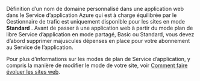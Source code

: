 Définition d’un nom de domaine personnalisé dans une application web dans le Service d’application Azure qui est à charge équilibrée par le Gestionnaire de trafic est uniquement disponible pour les sites en mode **Standard** . Avant de passer à une application web à partir du mode plan de libre Service d’application en mode partagé, Basic ou Standard, vous devez d’abord supprimer majuscules dépenses en place pour votre abonnement au Service de l’application. 

Pour plus d’informations sur les modes de plan de Service d’application, y compris la manière de modifier le mode de votre site, voir [Comment faire évoluer les sites web](../articles/app-service-web/web-sites-scale.md).